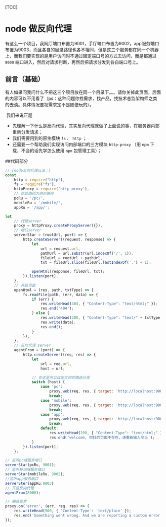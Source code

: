 [TOC]

# node 做反向代理

​	有这么一个项目，我网厅端口布置为9001，手厅端口布置为9002，app服务端口布置为9003，而且各自的目录路径也各不相同，但是这三个服务都在同一个机器上，而我们要实现的是用户访问时不通过固定端口号的方式去访问，而是都通过 `8000` 端口进入，然后对请求判断，再然后把请求分发到各自端口号上。

## 前言（基础）

​	有人如果问我问什么不把这三个项目放在同一个目录下。。。请你关掉此页面，后面的内容可以不用看了（ps：这种问题你找需求，找产品，找技术总监架构师之类的去谈。具体情况要视需求定不是随便玩的）。

​	我们来说正题

- 先理解一下什么是反向代理，其实反向代理就做了上面说的事，在服务器内部重新分发请求；
- 我们需要用到的原生模块 `fs` 、 `http` ；
- 还需要一个帮助我们实现访问内部端口的三方模块 `http-proxy` （用 `npm` 下载，不会的话先学怎么使用 `npm` 包管理工具）；

##代码部分 

```js
// [node反向代理玩法：]
const
	http = require("http"),
	fs = require("fs"),
	httpProxy = require('http-proxy'),
	// 此处路径为绝对路径
	pcRu = '/pc/',
	mobileRu = '/mobile/',
	appRu = '/app/';

let
	// 代理server
	proxy = httpProxy.createProxyServer({}),
    // 端口server
	serverStar = (rootUrl, port) => {
		http.createServer((request, response) => {
			let
				url = request.url,
				pathUrl = url.substr(url.indexOf('/', 1)),
				fileUrl = rootUrl + pathUrl,
				txt = fileUrl.slice(fileUrl.lastIndexOf('.') + 1);

			openHtml(response, fileUrl, txt);
		}).listen(port);
	},
	// 开启页面
	openHtml = (res, path, txtType) => {
		fs.readFile(path, (err, data) => {
			if (err) {
				res.writeHead(404, { "Content-Type": "text/html;" });
				res.end('404');
			} else {
				res.writeHead(200, { "Content-Type": "text/" + txtType + ";charset=\"utf-8\"" });
				res.write(data);
				res.end();
			}
		});
	},
    // 反向代理 server
    agentFrom = (port) => {
		http.createServer((req, res) => {
			let
				url = req.url,
				host = url;

			// 在这里可以自定义你的路由分发  
			switch (host) {
				case 'pc':
					proxy.web(req, res, { target: 'http://localhost:9001' });
					break;
				case 'mobile':
					proxy.web(req, res, { target: 'http://localhost:9002' });
					break;
				case 'app':
					proxy.web(req, res, { target: 'http://localhost:9003' });
					break;
				default:
					res.writeHead(200, { "Content-Type": "text/html;" });
					res.end('welcome, 你找的页面不存在，请重新输入地址');
			}
		}).listen(port);
	};

// 监听pc端服务端口
serverStar(pcRu, 9001);
// 监听移动端服务端口
serverStar(mobileRu, 9002);
//监听app服务端口
serverSter(appRu,9003)
// 开启反向代理
agentFrom(8000);

// 捕获异常  
proxy.on('error', (err, req, res) => {
    res.writeHead(500, { 'Content-Type': 'text/plain' });
    res.end('Something went wrong. And we are reporting a custom error message.');
});
```

